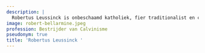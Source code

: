 ```yaml
---
description: |
  Robertus Leussinck is onbeschaamd katholiek, fier traditionalist en connaisseur in alle verfijnde zaken.
image: robert-bellarmine.jpeg
profession: Bestrijder van Calvinisme
pseudonym: true
title: 'Robertus Leussinck '
---
```

